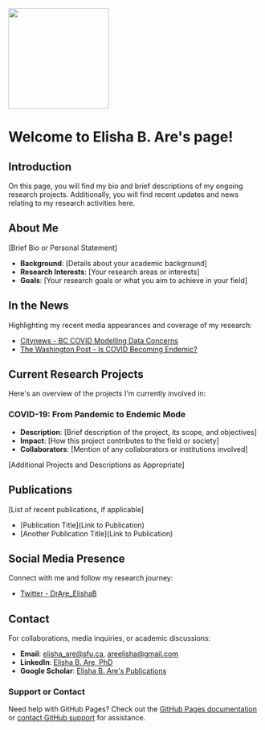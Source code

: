 
<img src="https://user-images.githubusercontent.com/28117985/176061944-af556ff9-5d7c-4a9b-ab33-b2dd952f3075.JPG" width="200">

# Welcome to Elisha B. Are's page!
## Introduction 
On this page, you will find my bio and brief descriptions of my ongoing research projects. Additionally, you will find recent updates and news relating to my research activities here.

## About Me
[Brief Bio or Personal Statement]
- **Background**: [Details about your academic background]
- **Research Interests**: [Your research areas or interests]
- **Goals**: [Your research goals or what you aim to achieve in your field]

## In the News
Highlighting my recent media appearances and coverage of my research:
- [Citynews - BC COVID Modelling Data Concerns](https://vancouver.citynews.ca/2022/04/11/bc-covid-modelling-data-concerns/)
- [The Washington Post - Is COVID Becoming Endemic?](https://www.washingtonpost.com/business/is-covid-becoming-endemic-what-would-that-mean/2022/01/19/9dd7066a-791c-11ec-9dce-7313579de434_story.html)

## Current Research Projects
Here's an overview of the projects I'm currently involved in:

### COVID-19: From Pandemic to Endemic Mode
- **Description**: [Brief description of the project, its scope, and objectives]
- **Impact**: [How this project contributes to the field or society]
- **Collaborators**: [Mention of any collaborators or institutions involved]

[Additional Projects and Descriptions as Appropriate]

## Publications
[List of recent publications, if applicable]
- [Publication Title](Link to Publication)
- [Another Publication Title](Link to Publication)

## Social Media Presence
Connect with me and follow my research journey:
- [Twitter - DrAre_ElishaB](https://twitter.com/DrAre_ElishaB)

## Contact
For collaborations, media inquiries, or academic discussions:
- **Email**: [elisha_are@sfu.ca](mailto:elisha_are@sfu.ca), [areelisha@gmail.com](mailto:areelisha@gmail.com)
- **LinkedIn**: [Elisha B. Are, PhD](https://www.linkedin.com/in/elisha-b-are-phd-365b6716a/)
- **Google Scholar**: [Elisha B. Are's Publications](https://scholar.google.ca/citations?user=b66swTMAAAAJ&hl=en)

  

### Support or Contact
Need help with GitHub Pages? Check out the [GitHub Pages documentation](https://docs.github.com/categories/github-pages-basics/) or [contact GitHub support](https://support.github.com/contact) for assistance.
